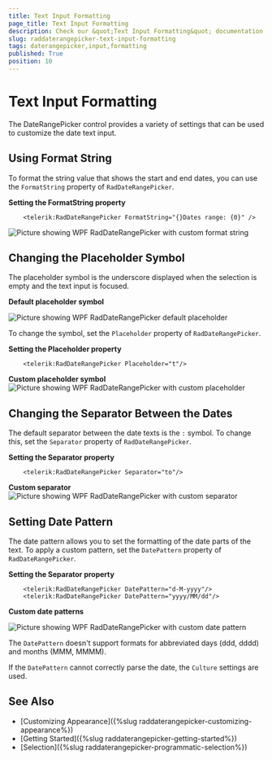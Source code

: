 ```yaml
---
title: Text Input Formatting
page_title: Text Input Formatting
description: Check our &quot;Text Input Formatting&quot; documentation article for the RadDateRangePicker WPF control.
slug: raddaterangepicker-text-input-formatting
tags: daterangepicker,input,formatting
published: True
position: 10
---
```


# Text Input Formatting

The DateRangePicker control provides a variety of settings that can be used to customize the date text input.

## Using Format String

To format the string value that shows the start and end dates, you can use the `FormatString` property of `RadDateRangePicker`.

__Setting the FormatString property__
```XAML
	<telerik:RadDateRangePicker FormatString="{}Dates range: {0}" />
```

![Picture showing WPF RadDateRangePicker with custom format string](images/raddaterangepicker-text-input-formatting-0.png)

## Changing the Placeholder Symbol

The placeholder symbol is the underscore displayed when the selection is empty and the text input is focused.

__Default placeholder symbol__  

![Picture showing WPF RadDateRangePicker default placeholder](images/raddaterangepicker-text-input-formatting-1.png)

To change the symbol, set the `Placeholder` property of `RadDateRangePicker`.

__Setting the Placeholder property__
```XAML
	<telerik:RadDateRangePicker Placeholder="t"/>
```

__Custom placeholder symbol__  
![Picture showing WPF RadDateRangePicker with custom placeholder](images/raddaterangepicker-text-input-formatting-2.png)

## Changing the Separator Between the Dates

The default separator between the date texts is the `:` symbol. To change this, set the `Separator` property of `RadDateRangePicker`.

__Setting the Separator property__
```XAML
	<telerik:RadDateRangePicker Separator="to"/>
```

__Custom separator__  
![Picture showing WPF RadDateRangePicker with custom separator](images/raddaterangepicker-text-input-formatting-3.png)

## Setting Date Pattern

The date pattern allows you to set the formatting of the date parts of the text. To apply a custom pattern, set the `DatePattern` property of `RadDateRangePicker`.

__Setting the Separator property__
```XAML
	<telerik:RadDateRangePicker DatePattern="d-M-yyyy"/>
	<telerik:RadDateRangePicker DatePattern="yyyy/MM/dd"/>
```

__Custom date patterns__   
  
![Picture showing WPF RadDateRangePicker with custom date pattern](images/raddaterangepicker-text-input-formatting-4.png)

The `DatePattern` doesn't support formats for abbreviated days (ddd, dddd) and months (MMM, MMMM).

If the `DatePattern` cannot correctly parse the date, the `Culture` settings are used.

## See Also  
* [Customizing Appearance]({%slug raddaterangepicker-customizing-appearance%})
* [Getting Started]({%slug raddaterangepicker-getting-started%})
* [Selection]({%slug raddaterangepicker-programmatic-selection%})
